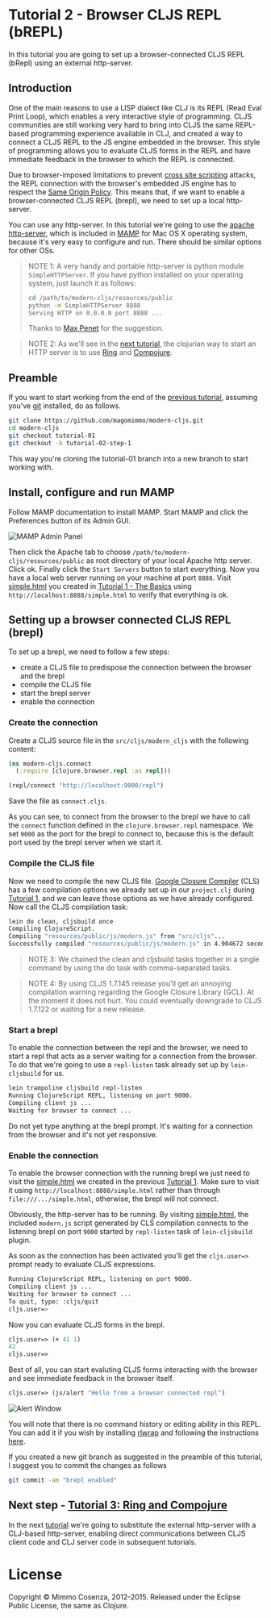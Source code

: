 # Tutorial 2 - Browser CLJS REPL (bREPL)

In this tutorial you are going to set up a browser-connected CLJS REPL
(bRepl) using an external http-server.

## Introduction

One of the main reasons to use a LISP dialect like CLJ is its REPL
(Read Eval Print Loop), which enables a very interactive style of
programming. CLJS communities are still working very hard to bring
into CLJS the same REPL-based programming experience available in CLJ,
and created a way to connect a CLJS REPL to the JS engine embedded in
the browser. This style of programming allows you to evaluate CLJS
forms in the REPL and have immediate feedback in the browser to which
the REPL is connected.

Due to browser-imposed limitations to prevent [cross site scripting][1]
attacks, the REPL connection with the browser's embedded JS engine has to
respect the [Same Origin Policy][2]. This means that, if we
want to enable a browser-connected CLJS REPL (brepl), we need to set up
a local http-server.

You can use any http-server. In this tutorial we're going to use the
[apache http-server][3], which is included in [MAMP][4] for Mac OS X
operating system, because it's very easy to configure and run. There
should be similar options for other OSs.

> NOTE 1: A very handy and portable http-server is python module
> `SimpleHTTPServer`. If you have python installed on your operating
> system, just launch it as follows:
>
> ```bash
> cd /path/to/modern-cljs/resources/public
> python -m SimpleHTTPServer 8888
> Serving HTTP on 0.0.0.0 port 8888 ...
> ```
>
> Thanks to [Max Penet][5] for the suggestion.
>
 
> NOTE 2: As we'll see in the [next tutorial][11], the clojurian way to
> start an HTTP server is to use [Ring][17] and [Compojure][18].

## Preamble

If you want to start working from the end of the [previous tutorial][8],
assuming you've [git][16] installed, do as follows.

```bash
git clone https://github.com/magomimmo/modern-cljs.git
cd modern-cljs
git checkout tutorial-01
git checkout -b tutorial-02-step-1
```

This way you're cloning the tutorial-01 branch into a new branch to
start working with.

## Install, configure and run MAMP

Follow MAMP documentation to install MAMP. Start MAMP and click the
Preferences button of its Admin GUI.

![MAMP Admin Panel][6]

Then click the Apache tab to choose
`/path/to/modern-cljs/resources/public` as root directory of your local
Apache http server. Click ok. Finally click the `Start Servers` button to
start everything. Now you have a local web server running on your
machine at port `8888`. Visit [simple.html][7] you created in
[Tutorial 1 - The Basics][8] using `http://localhost:8888/simple.html`
to verify that everything is ok.

## Setting up a browser connected CLJS REPL (brepl)

To set up a brepl, we need to follow a few steps:

* create a CLJS file to predispose the connection between the browser
  and the brepl
* compile the CLJS file
* start the brepl server
* enable the connection

### Create the connection

Create a CLJS source file in the `src/cljs/modern_cljs` with the
following content:

```clojure
(ns modern-cljs.connect
  (:require [clojure.browser.repl :as repl]))

(repl/connect "http://localhost:9000/repl")
```

Save the file as `connect.cljs`.

As you can see, to connect from the browser to the brepl we have to call
the `connect` function defined in the `clojure.browser.repl`
namespace. We set `9000` as the port for the brepl to connect to,
because this is the default port used by the brepl server when we
start it.

### Compile the CLJS file

Now we need to compile the new CLJS file. [Google Closure Compiler][9]
(CLS) has a few compilation options we already set up in our
`project.clj` during [Tutorial 1][8], and we can leave those options
as we have already configured. Now call the CLJS compilation task:

```bash
lein do clean, cljsbuild once
Compiling ClojureScript.
Compiling "resources/public/js/modern.js" from "src/cljs"...
Successfully compiled "resources/public/js/modern.js" in 4.904672 seconds.
```

> NOTE 3: We chained the clean and cljsbuild tasks together in a single
> command by using the do task with comma-separated tasks.

> NOTE 4: By using CLJS 1.7.145 release you'll get an annoying
> compilation warning regarding the Google Closure Library (GCL). At
> the moment it does not hurt. You could eventually downgrade to CLJS
> 1.7.122 or waiting for a new release.

### Start a brepl

To enable the connection between the repl and the browser, we need
to start a repl that acts as a server waiting for a connection from the
browser. To do that we're going to use a `repl-listen` task already
set up by `lein-cljsbuild` for us.

```bash
lein trampoline cljsbuild repl-listen
Running ClojureScript REPL, listening on port 9000.
Compiling client js ...
Waiting for browser to connect ...
```

Do not yet type anything at the brepl prompt. It's waiting for a
connection from the browser and it's not yet responsive.

### Enable the connection

To enable the browser connection with the running brepl we just need
to visit the [simple.html][7] we created in the previous
[Tutorial 1][8].  Make sure to visit it using
`http://localhost:8888/simple.html` rather than through
`file:///.../simple.html`, otherwise, the brepl will not connect.

Obviously, the http-server has to be running. By visiting
[simple.html][7], the included `modern.js` script generated by CLS
compilation connects to the listening brepl on port `9000` started by
`repl-listen` task of `lein-cljsbuild` plugin.

As soon as the connection has been activated you'll get the
`cljs.user=>` prompt ready to evaluate CLJS expressions.

```bash
Running ClojureScript REPL, listening on port 9000.
Compiling client js ...
Waiting for browser to connect ...
To quit, type: :cljs/quit
cljs.user=>
```

Now you can evaluate CLJS forms in the brepl.

```clojure
cljs.user=> (+ 41 1)
42
cljs.user=>
```
Best of all, you can start evaluting CLJS forms interacting with the browser
and see immediate feedback in the browser itself.

```clojure
cljs.user=> (js/alert "Hello from a browser connected repl")
```
![Alert Window][10]

You will note that there is no command history or editing ability in
this REPL.  You can add it if you wish by installing [rlwrap][12] and
following the instructions [here][13]. 

If you created a new git branch as suggested in the preamble of this
tutorial, I suggest you to commit the changes as follows

```bash
git commit -am "brepl enabled"
```

## Next step - [Tutorial 3: Ring and Compojure][11]

In the next [tutorial][11] we're going to substitute the external
http-server with a CLJ-based http-server, enabling direct
communications between CLJS client code and CLJ server code in
subsequent tutorials.

# License

Copyright © Mimmo Cosenza, 2012-2015. Released under the Eclipse Public
License, the same as Clojure.

[1]: http://en.wikipedia.org/wiki/Cross-site_scripting
[2]: http://en.wikipedia.org/wiki/Same_origin_policy
[3]: http://httpd.apache.org/
[4]: http://www.mamp.info/en/index.html
[5]: https://github.com/mpenet
[6]: https://raw.github.com/magomimmo/modern-cljs/master/doc/images/mamp-01.png
[7]: http://localhost:8888/simple.html
[8]: https://github.com/magomimmo/modern-cljs/blob/master/doc/tutorial-01.md
[9]: https://developers.google.com/closure/compiler/
[10]: https://raw.github.com/magomimmo/modern-cljs/master/doc/images/alert.png
[11]: https://github.com/magomimmo/modern-cljs/blob/master/doc/tutorial-03.md
[12]: http://utopia.knoware.nl/~hlub/rlwrap/#rlwrap
[13]: https://github.com/emezeske/lein-cljsbuild/wiki/Using-Readline-with-REPLs-for-Better-Editing
[14]: https://github.com/emezeske/lein-cljsbuild/issues/186
[15]: https://github.com/emezeske/lein-cljsbuild
[16]: https://help.github.com/articles/set-up-git
[17]: https://github.com/mmcgrana/ring
[18]: https://github.com/weavejester/compojure
